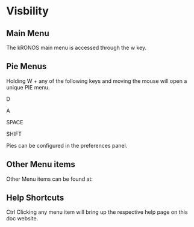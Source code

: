# Visbility



## Main Menu

The kRONOS main menu is accessed through the w key. 

## Pie Menus

Holding W + any of the following keys and moving the mouse will open a unique PIE menu.

D

A 

SPACE

SHIFT

Pies can be configured in the preferences panel.

## Other Menu items

Other Menu items can be found at:

## Help Shortcuts

Ctrl Clicking any menu item will bring up the respective help page on this doc website.